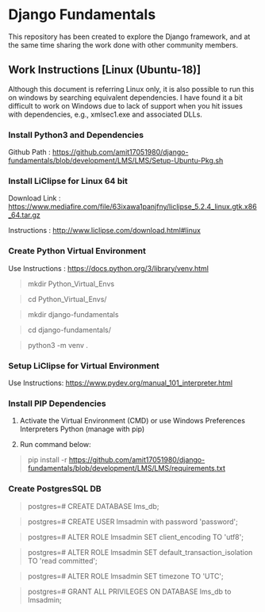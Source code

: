 Django Fundamentals
===================

This repository has been created to explore the Django framework, and at the
same time sharing the work done with other community members.

Work Instructions [Linux (Ubuntu-18)]
-------------------------------------

Although this document is referring Linux only, it is also possible to run this
on windows by searching equivalent dependencies. I have found it a bit difficult
to work on Windows due to lack of support when you hit issues with dependencies,
e.g., xmlsec1.exe and associated DLLs.

### Install Python3 and Dependencies 

Github Path :
<https://github.com/amit17051980/django-fundamentals/blob/development/LMS/LMS/Setup-Ubuntu-Pkg.sh>

### Install LiClipse for Linux 64 bit

Download Link :
<https://www.mediafire.com/file/63ixawa1panjfny/liclipse_5.2.4_linux.gtk.x86_64.tar.gz>

Instructions : <http://www.liclipse.com/download.html#linux>

### Create Python Virtual Environment

Use Instructions : <https://docs.python.org/3/library/venv.html>

>   mkdir Python_Virtual_Envs

>   cd Python_Virtual_Envs/

>   mkdir django-fundamentals

>   cd django-fundamentals/

>   python3 -m venv .

### Setup LiClipse for Virtual Environment

Use Instructions: <https://www.pydev.org/manual_101_interpreter.html>

### Install PIP Dependencies

1.  Activate the Virtual Environment (CMD) or use Windows Preferences
    Interpreters Python (manage with pip)

2.  Run command below:

>   pip install -r <https://github.com/amit17051980/django-fundamentals/blob/development/LMS/LMS/requirements.txt>

### Create PostgresSQL DB

>   postgres=# CREATE DATABASE lms_db;

>   postgres=# CREATE USER lmsadmin with password 'password';

>   postgres=# ALTER ROLE lmsadmin SET client_encoding TO 'utf8';

>   postgres=# ALTER ROLE lmsadmin SET default_transaction_isolation TO 'read committed';

>   postgres=# ALTER ROLE lmsadmin SET timezone TO 'UTC';

>   postgres=# GRANT ALL PRIVILEGES ON DATABASE lms_db to lmsadmin;

